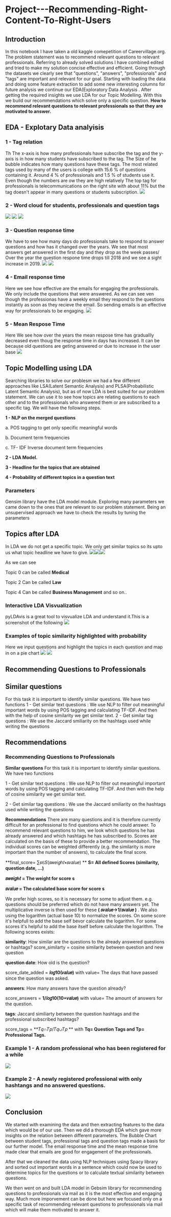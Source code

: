 # Project---Recommending-Right-Content-To-Right-Users
## Introduction
In this notebook I have taken a old kaggle comepetition of Careervillage.org. The problem statement was to recommend relevant questions to relevant professionals. Referring to already solved solutions I have combined edited and tried to make my solution concise effective and efficient. Going through the datasets we clearly see that "questions", "answers", "professionals" and "tags" are important and relevant for our goal.
Starting with loading the data and doing some feature extraction to add some new interesting columns for future analysis we continue our EDA(Exploratory Data Analysis . After getting the required insights we use LDA for our Topic Modelling. With this we build our recommendations which solve only a specific question.
**How to recommend relevant questions to relevant professionals so that they are motivated to answer.**

## EDA - Explotary Data analyisis
### 1 - Tag relation
Th The x-axis is how many professionals have subscribe the tag and the y-axis is in how many students have subscribed to the tag. The Size of he bubble indicates how many questions have these tags. The most related tags used by many of the users is college with 15.6 % of questions containing it. Around 4 % of professionals and 1.5 % of students use it. Even though the numbers are ow they are high relatively The top tag for professionals is telecommunications on the right site with about 11% but the tag doesn't appear in many questions or students subscription.
![](https://github.com/shubhamk8597/Project---Recommending-Right-Content-To-Right-Users/blob/main/'/Images'/1.png)
### 2 - Word cloud for students, professionals and question tags 
![](https://github.com/shubhamk8597/Project---Recommending-Right-Content-To-Right-Users/blob/main/'/Images'/2.png) ![](https://github.com/shubhamk8597/Project---Recommending-Right-Content-To-Right-Users/blob/main/'/Images'/3.png)
![](https://github.com/shubhamk8597/Project---Recommending-Right-Content-To-Right-Users/blob/main/'/Images'/4.png)

### 3 - Question response time
We have to see how many days do professionals take to respond to answer questions and how has it changed over the years. We see that most answers get answered in the first day and they drop as the week passes/ Over the year the question respone time drops till 2018 and we see a sight increase in 2019.
![](https://github.com/shubhamk8597/Project---Recommending-Right-Content-To-Right-Users/blob/main/'/Images'/5.png)
![](https://github.com/shubhamk8597/Project---Recommending-Right-Content-To-Right-Users/blob/main/'/Images'/6.png)

### 4 - Email response time
Here we see how effective are the emails for engaging the professionals. We only include the questions that were answered. As we can see ven though the professionas have a weekly email they respond to the questions instantly as soon as they recieve the email. So sending emails is an effective way for professionals to be engaging.
![](https://github.com/shubhamk8597/Project---Recommending-Right-Content-To-Right-Users/blob/main/'/Images'/7.png)

### 5 - Mean Respose Time
Here We see how over the years the mean respose time has graduallly decreased even thoug the response time in days has increased. It can be because old questions are geting answered or due to increase in the user base
![](https://github.com/shubhamk8597/Project---Recommending-Right-Content-To-Right-Users/blob/main/'/Images'/8.png)

## Topic Modelling using LDA
Searching libraries to solve our problesm we had a few different approaches like LSA(Latent Semantic Analysis) and PLSA(Probabilistic Latent Semantic Analysis), but as of now LDA is best suited for our problem statement. We can use it to see how topics are relating questions to each other and to the professionals who answered them or are subscribed to a specific tag. We will have the following steps.

**1 - NLP on the merged questions**

  a. POS tagging to get only specific meaningful words
  
  b. Document term frequencies
  
  c. TF- IDF Inverse document term frequencies
  
**2 - LDA Model.**

**3 - Headline for the topics that are obtained**

**4 - Probability of different topics in a question text**

### Parameters
Gensim library have the LDA model module. Exploring many parameters we came down to the ones that are relevant to our problem statement. Being an unsupervised approach we have to check the results by tuning the parameters

## Topics after LDA 
In LDA we do not get a specific topic. We only get similar topics so its upto us what topic headline we have to give.
![](https://github.com/shubhamk8597/Project---Recommending-Right-Content-To-Right-Users/blob/main/'/Images'/11.png)![](https://github.com/shubhamk8597/Project---Recommending-Right-Content-To-Right-Users/blob/main/'/Images'/12.png)![](https://github.com/shubhamk8597/Project---Recommending-Right-Content-To-Right-Users/blob/main/'/Images'/13.png) 

As we can see

Topic 0 can be called **Medical**

Topic 2 Can be called **Law**

Topic 4 Can be called **Business Management** and so on..
### Interactive LDA Visvualization
pyLDAvis is a great tool to visvualize LDA and understand it.This is a screenshot of the following 
![](https://github.com/shubhamk8597/Project---Recommending-Right-Content-To-Right-Users/blob/main/'/Images'/17.png)
### Examples of topic similarity highlighted with probability 
Here we input questions and highlight the topics in each question and map in on a pie chart
![](https://github.com/shubhamk8597/Project---Recommending-Right-Content-To-Right-Users/blob/main/'/Images'/18.png)
![](https://github.com/shubhamk8597/Project---Recommending-Right-Content-To-Right-Users/blob/main/'/Images'/19.png)

## Recommending Questions to Professionals
## Similar questions
For this task it is important to identify similar questions. We have two functions
1 - Get similar text questions :
    We use NLP to filter out meaningful important words by using POS tagging       and calculating TF-IDF. And then with the help of cosine similarity we get     similar text.
2 - Get similar tag questions :
    We use the Jaccard smiliarity on the hashtags used while writing the           questions
    
## Recommendations
### Recommending Questions to Professionals
**Similar questions**
For this task it is important to identify similar questions. We have two functions  

1 - Get similar text questions : We use NLP to filter out meaningful important words by using POS tagging and calculating TF-IDF. And then with the help of cosine similarity we get similar text. 

2 - Get similar tag questions : We use the Jaccard smiliarity on the hashtags used while writing the questions

**Recommendations**
There are many questions and it is therefore currently difficult for an professional to find questions which he could answer. To recommend relevant questions to him, we look which questions he has already answered and which hashtags he has subscribed to. Scores are calculated on the basis of these to provide a better recommendation. The individual scores can be weighted differently (e.g. the similarity is more important than the number of answers), to calculate the final score.

**final_score= ∑𝑠∈𝑆(𝑠𝑤𝑒𝑖𝑔ℎ𝑡∗𝑠𝑣𝑎𝑙𝑢𝑒) **
**S= All defined Scores (similarity, question date, ...)**

**𝑠𝑤𝑒𝑖𝑔ℎ𝑡  = The weight for score s**

**𝑠𝑣𝑎𝑙𝑢𝑒  = The calculated base score for score s**

We prefer high scores, so it is necessary for some to adjust them. e.g. questions should be preferred which do not have many answers yet. The multiplicative inverse is then used for these **( 𝑠𝑣𝑎𝑙𝑢𝑒→1/𝑠𝑣𝑎𝑙𝑢𝑒 )** . We also using the logarithm (actual base 10) to normalize the scores. On some score it's helpfull to add the base self bevor calculate the logarithm. For some scores it's helpful to add the base itself before calculate the logarithm. The following scores exists:

**similarity**: How similar are the questions to the already answered questions or hashtags? score_similarty = cosine similarity between question and new question

**question date**: How old is the question?

score_date_added =  **𝑙𝑜𝑔10(𝑣𝑎𝑙𝑢𝑒)**  with value= The days that have passed since the question was asked.

**answers**: How many answers have the question already?

score_answers = **1/𝑙𝑜𝑔10(10+𝑣𝑎𝑙𝑢𝑒)**  with value= The amount of answers for the question.

**tags**: Jaccard similiarty between the question hashtags and the professional subscribed hashtags?

score_tags = **𝑇𝑞∩𝑇𝑝/𝑇𝑞∪𝑇𝑝 ** with **Tq= Question Tags and Tp= Professional Tags.**

### Example 1 - A random professional who has been registered for a while
![](https://github.com/shubhamk8597/Project---Recommending-Right-Content-To-Right-Users/blob/main/'/Images'/20.png)

### Example 2 - A newly registered professional with only hashtangs and no answered questions.
![](https://github.com/shubhamk8597/Project---Recommending-Right-Content-To-Right-Users/blob/main/'/Images'/21.png)

## Conclusion
We started with examining the data and then extracting features to the data which would be of our use. Then we did a thorough EDA which gave more insights on the relation between different parameters. The Bubble Chart between student tags, professional tags and question tags made a basis for our further model. The email response time and the mean response time made clear that emails are good for engagement of the professionals.

After that we cleaned the data using NLP techniques using Spacy library and sorted out important words in a sentence which could now be used to determine topics for the questions or to calculate textual similarity between questions.

We then went on and built LDA model in Gebsim library for recommending questions to professionals via mail as it is the most effective and engaging way. Much more imporvement can be done but here we focused only on a specific task of recommending relevant questions to professionals via mail which will make them motivated to answer it.


